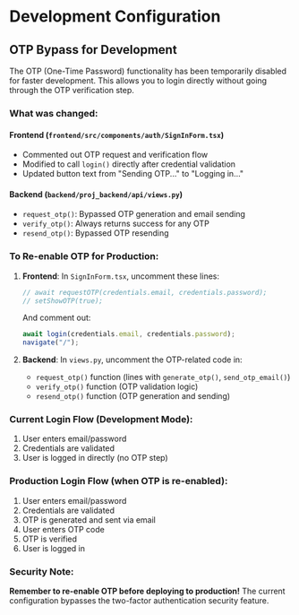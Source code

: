 # Development Configuration

## OTP Bypass for Development

The OTP (One-Time Password) functionality has been temporarily disabled for faster development. This allows you to login directly without going through the OTP verification step.

### What was changed:

#### Frontend (`frontend/src/components/auth/SignInForm.tsx`)
- Commented out OTP request and verification flow
- Modified to call `login()` directly after credential validation
- Updated button text from "Sending OTP..." to "Logging in..."

#### Backend (`backend/proj_backend/api/views.py`)
- `request_otp()`: Bypassed OTP generation and email sending
- `verify_otp()`: Always returns success for any OTP
- `resend_otp()`: Bypassed OTP resending

### To Re-enable OTP for Production:

1. **Frontend**: In `SignInForm.tsx`, uncomment these lines:
   ```typescript
   // await requestOTP(credentials.email, credentials.password);
   // setShowOTP(true);
   ```
   And comment out:
   ```typescript
   await login(credentials.email, credentials.password);
   navigate("/");
   ```

2. **Backend**: In `views.py`, uncomment the OTP-related code in:
   - `request_otp()` function (lines with `generate_otp()`, `send_otp_email()`)
   - `verify_otp()` function (OTP validation logic)
   - `resend_otp()` function (OTP generation and sending)

### Current Login Flow (Development Mode):
1. User enters email/password
2. Credentials are validated
3. User is logged in directly (no OTP step)

### Production Login Flow (when OTP is re-enabled):
1. User enters email/password
2. Credentials are validated
3. OTP is generated and sent via email
4. User enters OTP code
5. OTP is verified
6. User is logged in

### Security Note:
**Remember to re-enable OTP before deploying to production!** The current configuration bypasses the two-factor authentication security feature.
